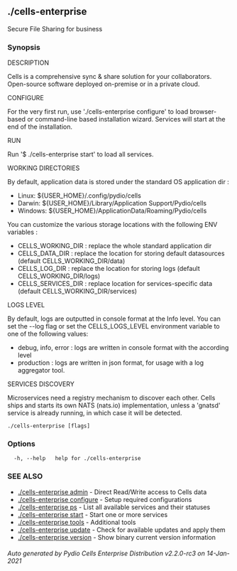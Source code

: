 ## ./cells-enterprise

Secure File Sharing for business

### Synopsis


DESCRIPTION

  Cells is a comprehensive sync & share solution for your collaborators. 
  Open-source software deployed on-premise or in a private cloud.

CONFIGURE

  For the very first run, use './cells-enterprise configure' to load browser-based or command-line based installation wizard. 
  Services will start at the end of the installation.

RUN

  Run '$ ./cells-enterprise start' to load all services.

WORKING DIRECTORIES

  By default, application data is stored under the standard OS application dir : 
  
   - Linux: ${USER_HOME}/.config/pydio/cells
   - Darwin: ${USER_HOME}/Library/Application Support/Pydio/cells
   - Windows: ${USER_HOME}/ApplicationData/Roaming/Pydio/cells

  You can customize the various storage locations with the following ENV variables : 
  
   - CELLS_WORKING_DIR : replace the whole standard application dir
   - CELLS_DATA_DIR : replace the location for storing default datasources (default CELLS_WORKING_DIR/data)
   - CELLS_LOG_DIR : replace the location for storing logs (default CELLS_WORKING_DIR/logs)
   - CELLS_SERVICES_DIR : replace location for services-specific data (default CELLS_WORKING_DIR/services) 

LOGS LEVEL

  By default, logs are outputted in console format at the Info level. You can set the --log flag or set the 
  CELLS_LOGS_LEVEL environment variable to one of the following values:
   - debug, info, error : logs are written in console format with the according level
   - production : logs are written in json format, for usage with a log aggregator tool.

SERVICES DISCOVERY

  Microservices need a registry mechanism to discover each other. Cells ships and starts its own NATS (nats.io) 
  implementation, unless a 'gnatsd' service is already running, in which case it will be detected.


```
./cells-enterprise [flags]
```

### Options

```
  -h, --help   help for ./cells-enterprise
```

### SEE ALSO

* [./cells-enterprise admin](./cells-enterprise-admin)	 - Direct Read/Write access to Cells data
* [./cells-enterprise configure](./cells-enterprise-configure)	 - Setup required configurations
* [./cells-enterprise ps](./cells-enterprise-ps)	 - List all available services and their statuses
* [./cells-enterprise start](./cells-enterprise-start)	 - Start one or more services
* [./cells-enterprise tools](./cells-enterprise-tools)	 - Additional tools
* [./cells-enterprise update](./cells-enterprise-update)	 - Check for available updates and apply them
* [./cells-enterprise version](./cells-enterprise-version)	 - Show binary current version information

###### Auto generated by Pydio Cells Enterprise Distribution v2.2.0-rc3 on 14-Jan-2021
